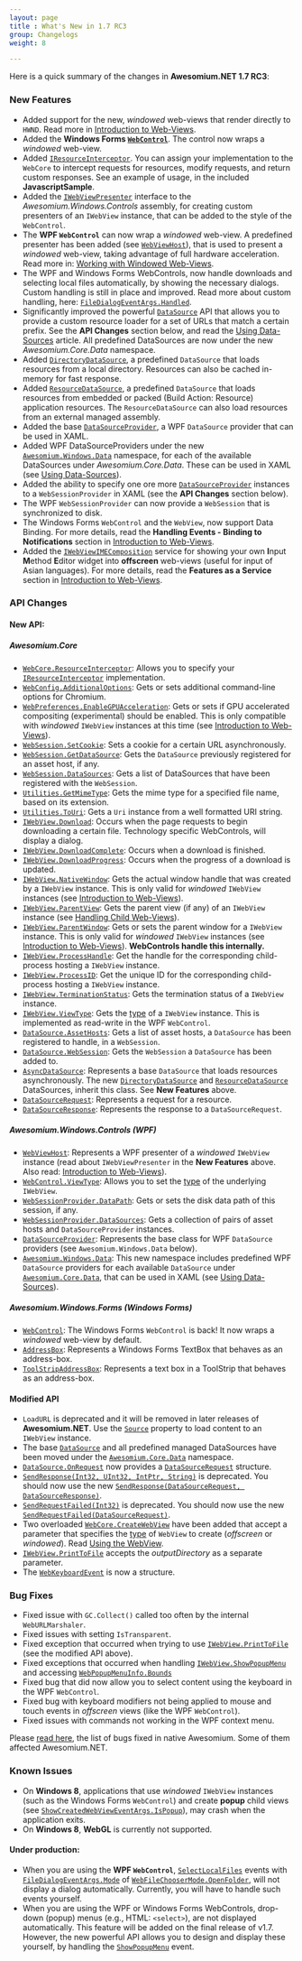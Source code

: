 ```yaml
---
layout: page
title : What's New in 1.7 RC3
group: Changelogs
weight: 8

---
```


Here is a quick summary of the changes in **Awesomium.NET 1.7 RC3**:

### New Features

* Added support for the new, *windowed* web-views that render directly to `HWND`. Read more in [Introduction to Web-Views](../general-use/introduction-to-web-views.html).
* Added the **Windows Forms [`WebControl`](http://docs.awesomium.net/1_7_rc3/?tc=T_Awesomium_Windows_Forms_WebControl)**. The control now wraps a *windowed* web-view.
* Added [`IResourceInterceptor`](http://docs.awesomium.net/1_7_rc3/?tc=T_Awesomium_Core_IResourceInterceptor). You can assign your implementation to the `WebCore` to intercept requests for resources, modify requests, and return custom responses. See an example of usage, in the included **JavascriptSample**.
* Added the [`IWebViewPresenter`](http://docs.awesomium.net/1_7_rc3/?tc=T_Awesomium_Windows_Controls_IWebViewPresenter) interface to the *Awesomium.Windows.Controls* assembly, for creating custom presenters of an `IWebView` instance, that can be added to the style of the `WebControl`.
* The **WPF `WebControl`** can now wrap a *windowed* web-view. A predefined presenter has been added (see [`WebViewHost`](http://docs.awesomium.net/1_7_rc3/?tc=T_Awesomium_Windows_Controls_WebViewHost)), that is used to present a *windowed* web-view, taking advantage of full hardware acceleration. Read more in: [Working with Windowed Web-Views](../general-use/working-with-windowed-web-views.html).
* The WPF and Windows Forms WebControls, now handle downloads and selecting local files automatically, by showing the necessary dialogs. Custom handling is still in place and improved. Read more about custom handling, here: [`FileDialogEventArgs.Handled`](http://docs.awesomium.net/1_7_rc3/?tc=P_Awesomium_Core_FileDialogEventArgs_Handled).
* Significantly improved the powerful [`DataSource`]() API that allows you to provide a custom resource loader for a set of URLs that match a certain prefix. See the **API Changes** section below, and read the [Using Data-Sources](../general-use/using-data-sources.html) article. All predefined DataSources are now under the new *Awesomium.Core.Data* namespace.
* Added [`DirectoryDataSource`](http://docs.awesomium.net/1_7_rc3/?tc=T_Awesomium_Core_Data_DirectoryDataSource), a predefined `DataSource` that loads resources from a local directory. Resources can also be cached in-memory for fast response.
* Added [`ResourceDataSource`](http://docs.awesomium.net/1_7_rc3/?tc=T_Awesomium_Core_Data_ResourceDataSource), a predefined `DataSource` that loads resources from embedded or packed (Build Action: Resource) application resources. The `ResourceDataSource` can also load resources from an external managed assembly.
* Added the base [`DataSourceProvider`](http://docs.awesomium.net/1_7_rc3/?tc=T_Awesomium_Windows_Data_DataSourceProvider), a WPF `DataSource` provider that can be used in XAML.
* Added WPF DataSourceProviders under the new [`Awesomium.Windows.Data`](http://docs.awesomium.net/1_7_rc3/?tc=N_Awesomium_Windows_Data) namespace, for each of the available DataSources under *Awesomium.Core.Data*. These can be used in XAML (see [Using Data-Sources](../general-use/using-data-sources.html)).
* Added the ability to specify one ore more [`DataSourceProvider`](http://docs.awesomium.net/1_7_rc3/?tc=T_Awesomium_Windows_Data_DataSourceProvider) instances to a `WebSessionProvider` in XAML (see the **API Changes** section below).
* The WPF `WebSessionProvider` can now provide a `WebSession` that is synchronized to disk.
* The Windows Forms `WebControl` and the `WebView`, now support Data Binding. For more details, read the **Handling Events - Binding to Notifications** section in [Introduction to Web-Views](../general-use/introduction-to-web-views.html#binding_to_notifications).
* Added the [`IWebViewIMEComposition`](http://docs.awesomium.net/1_7_rc3/?tc=T_Awesomium_Core_IWebViewIMEComposition) service for showing your own **I**nput **M**ethod **E**ditor widget into **offscreen** web-views (useful for input of Asian languages). For more details, read the **Features as a Service** section in [Introduction to Web-Views](../general-use/introduction-to-web-views.html).


### API Changes

#### New API:

##### *Awesomium.Core*

* [`WebCore.ResourceInterceptor`](http://docs.awesomium.net/1_7_rc3/?tc=P_Awesomium_Core_WebCore_ResourceInterceptor): Allows you to specify your [`IResourceInterceptor`](http://docs.awesomium.net/1_7_rc3/?tc=T_Awesomium_Core_IResourceInterceptor) implementation.
* [`WebConfig.AdditionalOptions`](http://docs.awesomium.net/1_7_rc3/?tc=P_Awesomium_Core_WebConfig_AdditionalOptions): Gets or sets additional command-line options for Chromium.
* [`WebPreferences.EnableGPUAcceleration`](http://docs.awesomium.net/1_7_rc3/?tc=P_Awesomium_Core_WebPreferences_EnableGPUAcceleration): Gets or sets if GPU accelerated compositing (experimental) should be enabled. This is only compatible with *windowed* `IWebView` instances at this time (see [Introduction to Web-Views](../general-use/introduction-to-web-views.html)).
* [`WebSession.SetCookie`](http://docs.awesomium.net/1_7_rc3/?tc=M_Awesomium_Core_WebSession_SetCookie): Sets a cookie for a certain URL asynchronously.
* [`WebSession.GetDataSource`](http://docs.awesomium.net/1_7_rc3/?tc=M_Awesomium_Core_WebSession_GetDataSource): Gets the `DataSource` previously registered for an asset host, if any.
* [`WebSession.DataSources`](http://docs.awesomium.net/1_7_rc3/?tc=P_Awesomium_Core_WebSession_DataSources): Gets a list of DataSources that have been registered with the `WebSession`.
* [`Utilities.GetMimeType`](http://docs.awesomium.net/1_7_rc3/?tc=M_Awesomium_Core_Utilities_GetMimeType): Gets the mime type for a specified file name, based on its extension.
* [`Utilities.ToUri`](http://docs.awesomium.net/1_7_rc3/?tc=M_Awesomium_Core_Utilities_ToUri): Gets a `Uri` instance from a well formatted URI string.
* [`IWebView.Download`](http://docs.awesomium.net/1_7_rc3/?tc=E_Awesomium_Core_IWebView_Download): Occurs when the page requests to begin downloading a certain file. Technology specific WebControls, will display a dialog.
* [`IWebView.DownloadComplete`](http://docs.awesomium.net/1_7_rc3/?tc=E_Awesomium_Core_IWebView_DownloadComplete): Occurs when a download is finished.
* [`IWebView.DownloadProgress`](http://docs.awesomium.net/1_7_rc3/?tc=E_Awesomium_Core_IWebView_DownloadProgress): Occurs when the progress of a download is updated.
* [`IWebView.NativeWindow`](http://docs.awesomium.net/1_7_rc3/?tc=P_Awesomium_Core_IWebView_NativeWindow): Gets the actual window handle that was created by a `IWebView` instance. This is only valid for *windowed* `IWebView` instances (see [Introduction to Web-Views](../general-use/introduction-to-web-views.html)).
* [`IWebView.ParentView`](http://docs.awesomium.net/1_7_rc3/?tc=P_Awesomium_Core_IWebView_ParentView): Gets the parent view (if any) of an `IWebView` instance (see [Handling Child Web-Views](../general-use/handling-child-web-views.html)).
* [`IWebView.ParentWindow`](http://docs.awesomium.net/1_7_rc3/?tc=P_Awesomium_Core_IWebView_ParentWindow): Gets or sets the parent window for a `IWebView` instance. This is only valid for *windowed* `IWebView` instances (see [Introduction to Web-Views](../general-use/introduction-to-web-views.html)). **WebControls handle this internally.**
* [`IWebView.ProcessHandle`](http://docs.awesomium.net/1_7_rc3/?tc=P_Awesomium_Core_IWebView_ProcessHandle): Get the handle for the corresponding child-process hosting a `IWebView` instance.
* [`IWebView.ProcessID`](http://docs.awesomium.net/1_7_rc3/?tc=P_Awesomium_Core_IWebView_ProcessID): Get the unique ID for the corresponding child-process hosting a `IWebView` instance.
* [`IWebView.TerminationStatus`](http://docs.awesomium.net/1_7_rc3/?tc=P_Awesomium_Core_IWebView_TerminationStatus): Gets the termination status of a `IWebView` instance.
* [`IWebView.ViewType`](http://docs.awesomium.net/1_7_rc3/?tc=P_Awesomium_Core_IWebView_ViewType): Gets the [type](http://docs.awesomium.net/1_7_rc3/?tc=T_Awesomium_Core_WebViewType) of a `IWebView` instance. This is implemented as read-write in the WPF `WebControl`.
* [`DataSource.AssetHosts`](http://docs.awesomium.net/1_7_rc3/?tc=P_Awesomium_Core_Data_DataSource_AssetHosts): Gets a list of asset hosts, a `DataSource` has been registered to handle, in a `WebSession`.
* [`DataSource.WebSession`](http://docs.awesomium.net/1_7_rc3/?tc=P_Awesomium_Core_Data_DataSource_WebSession): Gets the `WebSession` a `DataSource` has been added to.
* [`AsyncDataSource`](http://docs.awesomium.net/1_7_rc3/?tc=T_Awesomium_Core_Data_AsyncDataSource): Represents a base `DataSource` that loads resources asynchronously. The new [`DirectoryDataSource`](http://docs.awesomium.net/1_7_rc3/?tc=T_Awesomium_Core_Data_DirectoryDataSource) and [`ResourceDataSource`](http://docs.awesomium.net/1_7_rc3/?tc=T_Awesomium_Core_Data_ResourceDataSource) DataSources, inherit this class. See **New Features** above.
* [`DataSourceRequest`](http://docs.awesomium.net/1_7_rc3/?tc=T_Awesomium_Core_Data_DataSourceRequest): Represents a request for a resource.
* [`DataSourceResponse`](http://docs.awesomium.net/1_7_rc3/?tc=T_Awesomium_Core_Data_DataSourceResponse): Represents the response to a `DataSourceRequest`.

##### *Awesomium.Windows.Controls* (WPF)

* [`WebViewHost`](http://docs.awesomium.net/1_7_rc3/?tc=T_Awesomium_Windows_Controls_WebViewHost): Represents a WPF presenter of a *windowed* `IWebView` instance (read about `IWebViewPresenter` in the **New Features** above. Also read: [Introduction to Web-Views](../general-use/introduction-to-web-views.html)).
* [`WebControl.ViewType`](http://docs.awesomium.net/1_7_rc3/?tc=P_Awesomium_Windows_Controls_WebControl_ViewType): Allows you to set the [type](http://docs.awesomium.net/1_7_rc3/?tc=T_Awesomium_Core_WebViewType) of the underlying `IWebView`.
* [`WebSessionProvider.DataPath`](http://docs.awesomium.net/1_7_rc3/?tc=P_Awesomium_Windows_Controls_WebSessionProvider_DataPath): Gets or sets the disk data path of this session, if any.
* [`WebSessionProvider.DataSources`](http://docs.awesomium.net/1_7_rc3/?tc=P_Awesomium_Windows_Controls_WebSessionProvider_DataSources): Gets a collection of pairs of asset hosts and `DataSourceProvider` instances.
* [`DataSourceProvider`](http://docs.awesomium.net/1_7_rc3/?tc=T_Awesomium_Windows_Data_DataSourceProvider): Represents the base class for WPF `DataSource` providers (see `Awesomium.Windows.Data` below).
* [`Awesomium.Windows.Data`](http://docs.awesomium.net/1_7_rc3/?tc=N_Awesomium_Windows_Data): This new namespace includes predefined WPF `DataSource` providers for each available `DataSource` under [`Awesomium.Core.Data`](http://docs.awesomium.net/1_7_rc3/?tc=N_Awesomium_Core_Data), that can be used in XAML (see [Using Data-Sources](../general-use/using-data-sources.html)).

##### *Awesomium.Windows.Forms* (Windows Forms)

* [`WebControl`](http://docs.awesomium.net/1_7_rc3/?tc=T_Awesomium_Windows_Forms_WebControl): The Windows Forms `WebControl` is back! It now wraps a *windowed* web-view by default.
* [`AddressBox`](http://docs.awesomium.net/1_7_rc3/?tc=T_Awesomium_Windows_Forms_AddressBox): Represents a Windows Forms TextBox that behaves as an address-box.
* [`ToolStripAddressBox`](http://docs.awesomium.net/1_7_rc3/?tc=T_Awesomium_Windows_Forms_ToolStripAddressBox): Represents a text box in a ToolStrip that behaves as an address-box.

#### Modified API

* `LoadURL` is deprecated and it will be removed in later releases of **Awesomium.NET**. Use the [`Source`](http://docs.awesomium.net/1_7_rc3/?tc=P_Awesomium_Core_IWebView_Source) property to load content to an `IWebView` instance.
* The base [`DataSource`](http://docs.awesomium.net/1_7_rc3/?tc=T_Awesomium_Core_Data_DataSource) and all predefined managed DataSources have been moved under the [`Awesomium.Core.Data`](http://docs.awesomium.net/1_7_rc3/?tc=N_Awesomium_Core_Data) namespace.
* [`DataSource.OnRequest`](http://docs.awesomium.net/1_7_rc3/?tc=M_Awesomium_Core_Data_DataSource_OnRequest) now provides a [`DataSourceRequest`](http://docs.awesomium.net/1_7_rc3/?tc=T_Awesomium_Core_Data_DataSourceRequest) structure.
* [`SendResponse(Int32, UInt32, IntPtr, String)`](http://docs.awesomium.net/1_7_rc3/?tc=M_Awesomium_Core_Data_DataSource_SendResponse_1) is deprecated. You should now use the new [`SendResponse(DataSourceRequest, DataSourceResponse)`](http://docs.awesomium.net/1_7_rc3/?tc=M_Awesomium_Core_Data_DataSource_SendResponse).
* [`SendRequestFailed(Int32)`](http://docs.awesomium.net/1_7_rc3/?tc=M_Awesomium_Core_Data_DataSource_SendRequestFailed_1) is deprecated. You should now use the new [`SendRequestFailed(DataSourceRequest)`](http://docs.awesomium.net/1_7_rc3/?tc=M_Awesomium_Core_Data_DataSource_SendRequestFailed).
* Two overloaded [`WebCore.CreateWebView`](http://docs.awesomium.net/1_7_rc3/?tc=Overload_Awesomium_Core_WebCore_CreateWebView) have been added that accept a parameter that specifies the [type](http://docs.awesomium.net/1_7_rc3/?tc=T_Awesomium_Core_WebViewType) of `WebView` to create (*offscreen* or *windowed*). Read [Using the WebView](../general-use/using-the-webview.html).
* [`IWebView.PrintToFile`](http://docs.awesomium.net/1_7_rc3/?tc=M_Awesomium_Core_IWebView_PrintToFile) accepts the *outputDirectory* as a separate parameter.
* The [`WebKeyboardEvent`](http://docs.awesomium.net/1_7_rc3/?tc=T_Awesomium_Core_WebKeyboardEvent) is now a structure.


### Bug Fixes

* Fixed issue with `GC.Collect()` called too often by the internal `WebURLMarshaler`.
* Fixed issues with setting `IsTransparent`.
* Fixed exception that occurred when trying to use [`IWebView.PrintToFile`](http://docs.awesomium.net/1_7_rc3/?tc=M_Awesomium_Core_IWebView_PrintToFile) (see the modified API above).
* Fixed exceptions that occurred when handling [`IWebView.ShowPopupMenu`](http://docs.awesomium.net/1_7_rc3/?tc=E_Awesomium_Core_IWebView_ShowPopupMenu) and accessing [`WebPopupMenuInfo.Bounds`](http://docs.awesomium.net/1_7_rc3/?tc=P_Awesomium_Core_WebPopupMenuInfo_Bounds)
* Fixed bug that did now allow you to select content using the keyboard in the WPF `WebControl`.
* Fixed bug with keyboard modifiers not being applied to mouse and touch events in *offscreen* views (like the WPF `WebControl`).
* Fixed issues with commands not working in the WPF context menu.


Please [read here](http://forums.awesomium.com/viewtopic.php?f=3&t=86), the list of bugs fixed in native Awesomium. Some of them affected Awesomium.NET.


### Known Issues

* On **Windows 8**, applications that use *windowed* `IWebView` instances (such as the Windows Forms `WebControl`) and create **popup** child views (see [`ShowCreatedWebViewEventArgs.IsPopup`](http://docs.awesomium.net/1_7_rc3/?tc=P_Awesomium_Core_ShowCreatedWebViewEventArgs_IsPopup)), may crash when the application exits.
* On **Windows 8**, **WebGL** is currently not supported.

#### Under production:

* When you are using the **WPF `WebControl`**, [`SelectLocalFiles`](http://docs.awesomium.net/1_7_rc3/?tc=E_Awesomium_Core_IWebView_SelectLocalFiles) events with [`FileDialogEventArgs.Mode`](http://docs.awesomium.net/1_7_rc3/?tc=P_Awesomium_Core_FileDialogEventArgs_Mode) of [`WebFileChooserMode.OpenFolder`](http://docs.awesomium.net/1_7_rc3/?tc=T_Awesomium_Core_WebFileChooserMode), will not display a dialog automatically. Currently, you will have to handle such events yourself.
* When you are using the WPF or Windows Forms WebControls, drop-down (popup) menus (e.g., HTML: `<select>`), are not displayed automatically. This feature will be added on the final release of v1.7. However, the new powerful API allows you to design and display these yourself, by handling the [`ShowPopupMenu`](http://docs.awesomium.net/1_7_rc3/?tc=E_Awesomium_Core_IWebView_ShowPopupMenu) event.